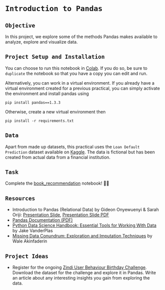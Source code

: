 
# `Introduction to Pandas`

## `Objective`

In this project, we explore some of the methods Pandas makes available to analyze, explore and visualize data.

## `Project Setup and Installation`
You can choose to run this notebook in [Colab](https://colab.research.google.com/drive/1BAJvL0KLAMw976RKi9qZ7ak8-9sv7Vft?usp=sharing). If you do so, be sure to `duplicate` the notebook so that you have a copy you can edit and run.

Alternatively, you can work in a virtual environment. If you already have a virtual environment created for a previous practical, you can simply activate the environment and install pandas using
```
pip install pandas==1.3.3
```
Otherwise, create a new virtual environment then 
```
pip install -r requirements.txt
```

## `Data`
Apart from made up datasets, this practical uses the `Loan Default Prediction` dataset available on [Kaggle](https://www.kaggle.com/kmldas/loan-default-prediction). The data is fictional but has been created from actual data from a financial institution.


## `Task`
Complete the [book_recommendation](book_recommendation.ipynb) notebook! 🔨🔨

## `Resources`
* Introduction to Pandas (Relational Data) by Gideon Onyewuenyi & Sarah Oriji: [Presentation Slide](https://docs.google.com/presentation/d/1sFl4uJkbGuYrkPwy88t3WQrEHKTqikJNptMk2wprTXM/edit?usp=sharing), [Presentation Slide PDF](introduction_to_pandas/presentation_intro_to_pandas.pdf)
* [Pandas Documentation (PDF)](https://pandas.pydata.org/pandas-docs/stable/pandas.pdf)
* [Python Data Science Handbook: Essential Tools for Working With Data](https://jakevdp.github.io/PythonDataScienceHandbook/) by Jake VanderPlas
* [Missing Data Conundrum: Exploration and Imputation Techniques](https://medium.com/@WalePhenomenon/missing-data-conundrum-exploration-and-imputation-techniques-9f40abe0fd87) by Wale Akinfaderin


## `Project Ideas`
* Register for the ongoing [Zindi User Behaviour Birthday Challenge](https://zindi.africa/competitions/zindi-user-behaviour-birthday-challenge). Download the dataset for the challenge and explore it in Pandas. Write an article about any interesting insights you gain from exploring the data. 